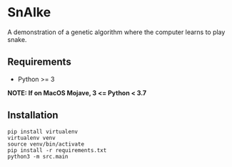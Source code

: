 # SnAIke

A demonstration of a genetic algorithm where the computer learns to play snake.

## Requirements

- Python >= 3

**NOTE: If on MacOS Mojave, 3 <= Python < 3.7**

## Installation

```
pip install virtualenv
virtualenv venv
source venv/bin/activate
pip install -r requirements.txt
python3 -m src.main
```

